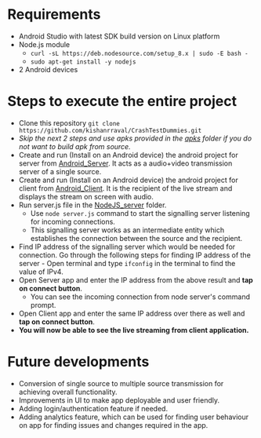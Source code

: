# Requirements
* Android Studio with latest SDK build version on Linux platform
* Node.js module
	- ```curl -sL https://deb.nodesource.com/setup_8.x | sudo -E bash -```
	- ```sudo apt-get install -y nodejs```
* 2 Android devices

# Steps to execute the entire project
* Clone this repository ```git clone https://github.com/kishanrraval/CrashTestDummies.git```
* _Skip the next 2 steps and use apks provided in the [apks](https://github.com/kishanrraval/CrashTestDummies/tree/master/apks) folder if you do not want to build apk from source._
* Create and run (Install on an Android device) the android project for server from [Android_Server](https://github.com/kishanrraval/CrashTestDummies/tree/master/Android_Server). It acts as a audio+video transmission server of a single source.
* Create and run (Install on an Android device) the android project for client from [Android_Client](https://github.com/kishanrraval/CrashTestDummies/tree/master/Android_Client). It is the recipient of the live stream and displays the stream on screen with audio.
* Run server.js file in the [NodeJS_server](https://github.com/kishanrraval/CrashTestDummies/tree/master/NodeJS_server) folder.
	- Use ```node server.js``` command to start the signalling server listening for incoming connections.
	- This signalling server works as an intermediate entity which establishes the connection between the source and the recipient.
* Find IP address of the signalling server which would be needed for connection. Go through the following steps for finding IP address of the server
      	- Open terminal and type ```ifconfig``` in the terminal to find the value of IPv4.
* Open Server app and enter the IP address from the above result and **tap on connect button**.
	- You can see the incoming connection from node server's command prompt.
* Open Client app and enter the same IP address over there as well and **tap on connect button**.
* __You will now be able to see the live streaming from client application.__
	
# Future developments
* Conversion of single source to multiple source transmission for achieving overall functionality.
* Improvements in UI to make app deployable and user friendly.
* Adding login/authentication feature if needed.
* Adding analytics feature, which can be used for finding user behaviour on app for finding issues and changes required in the app.

